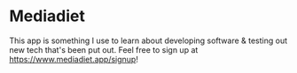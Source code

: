 # Mediadiet

This app is something I use to learn about developing software & testing out new tech that's been put out.  Feel free to sign up at <https://www.mediadiet.app/signup>!
